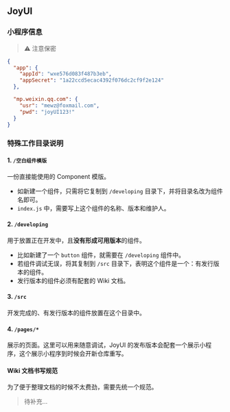 ## JoyUI

### 小程序信息

> ⚠️ 注意保密

```json
{
  "app": {
    "appId": "wxe576d083f487b3eb",
    "appSecret": "1a22ccd5ecac4392f076dc2cf9f2e124"
  },

  "mp.weixin.qq.com": {
    "usr": "mewz@foxmail.com",
    "pwd": "joyUI123!"
  }
}
```

### 特殊工作目录说明

#### 1. `/空白组件模版`

一份直接能使用的 Component 模版。

- 如新建一个组件，只需将它复制到 `/developing` 目录下，并将目录名改为组件名即可。
- `index.js` 中，需要写上这个组件的名称、版本和维护人。


#### 2. `/developing`

用于放置正在开发中，且**没有形成可用版本**的组件。

- 比如新建了一个 `button` 组件，就需要在 `/developing` 组件中。
- 若组件调试无误，将其复制到 `/src` 目录下，表明这个组件是一个：有发行版本的组件。
- 发行版本的组件必须有配套的 Wiki 文档。


#### 3. `/src`

开发完成的、有发行版本的组件放置在这个目录中。


#### 4. `/pages/*`

展示的页面。这里可以用来随意调试，JoyUI 的发布版本会配套一个展示小程序，这个展示小程序到时候会开新仓库重写。

#### Wiki 文档书写规范

为了便于整理文档的时候不太费劲，需要先统一个规范。

> 待补充...
